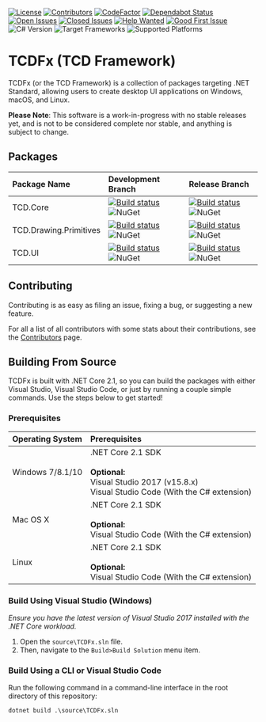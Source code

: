 [![License](https://badgen.net/badge/license/MIT/blue)](https://github.com/tom-corwin/LibUISharp/blob/master/LICENSE.md)
[![Contributors](https://badgen.net/github/contributors/tacdevel/tcdfx)](https://github.com/tacdevel/tcdfxx/graphs/contributors)
[![CodeFactor](https://www.codefactor.io/repository/github/tacdevel/tcdfx/badge)](https://www.codefactor.io/repository/github/tacdevel/tcdfx)
[![Dependabot Status](https://api.dependabot.com/badges/status?host=github&repo=tacdevel/tcdfx)](https://dependabot.com)  
[![Open Issues](https://badgen.net/github/open-issues/tacdevel/tcdfx/)](https://github.com/tacdevel/tcdfx/issues?&q=is%3Aissue+is%3Aopen)
[![Closed Issues](https://badgen.net/github/closed-issues/tacdevel/tcdfx/)](https://github.com/tacdevel/tcdfx/issues?&q=is%3Aissue+is%3Aclosed)
[![Help Wanted](https://badgen.net/github/label-issues/tacdevel/tcdfx/help%20wanted/open)](https://github.com/tacdevel/tcdfx/issues?q=is%3Aissue+is%3Aopen+label%3A%22help+wanted%22)
[![Good First Issue](https://badgen.net/github/label-issues/tacdevel/tcdfx/good%20first%20issue/open)](https://github.com/tacdevel/tcdfx/issues?q=is%3Aissue+is%3Aopen+label%3A%22good+first+issue%22)  
![C# Version](https://badgen.net/badge/C%23/7.3/green)
![Target Frameworks](https://badgen.net/badge/framework/netstandard2.0/purple)
![Supported Platforms](https://badgen.net/badge/platform/win--x64,osx--x64,linux--x64/blue?list=1)
# TCDFx (TCD Framework)


TCDFx (or the TCD Framework) is a collection of packages targeting .NET Standard, allowing users to create desktop UI applications on Windows, macOS, and Linux.

**Please Note**: This software is a work-in-progress with no stable releases yet, and is not to be considered complete nor stable, and anything is subject to change.

## Packages

| Package Name           | Development Branch | Release Branch |
| :--------------------- | :----------------- | :------------- |
| TCD.Core               | [![Build status](https://dev.azure.com/tacdevel/tcdfx/_apis/build/status/TCD.Core-develop)](https://dev.azure.com/tacdevel/tcdfx/_build/latest?definitionId=5) ![NuGet](https://badgen.net/nuget/v/TCD.Core/vpre) | [![Build status](https://dev.azure.com/tacdevel/tcdfx/_apis/build/status/TCD.Core-master)](https://dev.azure.com/tacdevel/tcdfx/_build/latest?definitionId=6) ![NuGet](https://badgen.net/nuget/v/TCD.Core) |
| TCD.Drawing.Primitives | [![Build status](https://dev.azure.com/tacdevel/tcdfx/_apis/build/status/TCD.Drawing.Primitives-develop)](https://dev.azure.com/tacdevel/tcdfx/_build/latest?definitionId=7) ![NuGet](https://badgen.net/nuget/v/TCD.Drawing.Primitives/vpre) | [![Build status](https://dev.azure.com/tacdevel/tcdfx/_apis/build/status/TCD.Drawing.Primitives-master)](https://dev.azure.com/tacdevel/tcdfx/_build/latest?definitionId=8) ![NuGet](https://badgen.net/nuget/v/TCD.Drawing.Primitives) |
| TCD.UI                 | [![Build status](https://dev.azure.com/tacdevel/tcdfx/_apis/build/status/TCD.UI-develop)](https://dev.azure.com/tacdevel/tcdfx/_build/latest?definitionId=9) ![NuGet](https://badgen.net/nuget/v/TCD.UI/vpre) | [![Build status](https://dev.azure.com/tacdevel/tcdfx/_apis/build/status/TCD.UI-master)](https://dev.azure.com/tacdevel/tcdfx/_build/latest?definitionId=10) ![NuGet](https://badgen.net/nuget/v/TCD.UI) |

## Contributing

Contributing is as easy as filing an issue, fixing a bug, or suggesting a new feature.

For all a list of all contributors with some stats about their contributions, see the [Contributors](https://github.com/tacdevel/tcdfxx/graphs/contributors) page.

## Building From Source

TCDFx is built with .NET Core 2.1, so you can build the packages with either Visual Studio, Visual Studio Code,
or just by running a couple simple commands. Use the steps below to get started!

### Prerequisites

| Operating System | Prerequisites                                                                                                            |
| :--------------- | :----------------------------------------------------------------------------------------------------------------------- |
| Windows 7/8.1/10 | .NET Core 2.1 SDK<br/><br/>**Optional:**<br/>Visual Studio 2017 (v15.8.x)<br/>Visual Studio Code (With the C# extension) |
| Mac OS X         | .NET Core 2.1 SDK<br/><br/>**Optional:**<br/>Visual Studio Code (With the C# extension)                                  |
| Linux            | .NET Core 2.1 SDK<br/><br/>**Optional:**<br/>Visual Studio Code (With the C# extension)                                  |

### Build Using Visual Studio (Windows)

*Ensure you have the latest version of Visual Studio 2017 installed with the .NET Core workload.*

1. Open the `source\TCDFx.sln` file.
2. Then, navigate to the `Build>Build Solution` menu item.

### Build Using a CLI or Visual Studio Code

Run the following command in a command-line interface in the root directory of this repository:

```
dotnet build .\source\TCDFx.sln
```